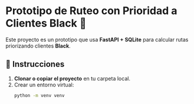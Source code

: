 # Prototipo de Ruteo con Prioridad a Clientes Black 🚛

Este proyecto es un prototipo que usa **FastAPI + SQLite** para calcular rutas priorizando clientes **Black**.

## 🚀 Instrucciones

1. **Clonar o copiar el proyecto** en tu carpeta local.
2. Crear un entorno virtual:
   ```bash
   python -m venv venv
